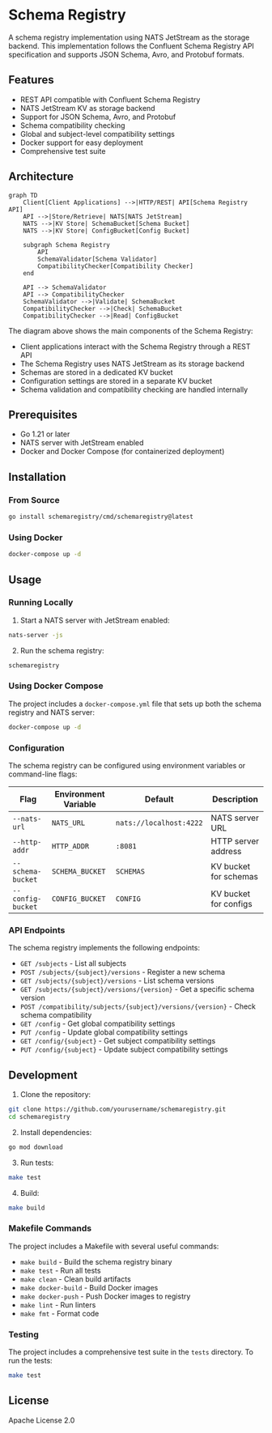 # Schema Registry

A schema registry implementation using NATS JetStream as the storage backend. This implementation follows the Confluent Schema Registry API specification and supports JSON Schema, Avro, and Protobuf formats.

## Features

- REST API compatible with Confluent Schema Registry
- NATS JetStream KV as storage backend
- Support for JSON Schema, Avro, and Protobuf
- Schema compatibility checking
- Global and subject-level compatibility settings
- Docker support for easy deployment
- Comprehensive test suite

## Architecture

```mermaid
graph TD
    Client[Client Applications] -->|HTTP/REST| API[Schema Registry API]
    API -->|Store/Retrieve| NATS[NATS JetStream]
    NATS -->|KV Store| SchemaBucket[Schema Bucket]
    NATS -->|KV Store| ConfigBucket[Config Bucket]
    
    subgraph Schema Registry
        API
        SchemaValidator[Schema Validator]
        CompatibilityChecker[Compatibility Checker]
    end
    
    API --> SchemaValidator
    API --> CompatibilityChecker
    SchemaValidator -->|Validate| SchemaBucket
    CompatibilityChecker -->|Check| SchemaBucket
    CompatibilityChecker -->|Read| ConfigBucket
```

The diagram above shows the main components of the Schema Registry:
- Client applications interact with the Schema Registry through a REST API
- The Schema Registry uses NATS JetStream as its storage backend
- Schemas are stored in a dedicated KV bucket
- Configuration settings are stored in a separate KV bucket
- Schema validation and compatibility checking are handled internally

## Prerequisites

- Go 1.21 or later
- NATS server with JetStream enabled
- Docker and Docker Compose (for containerized deployment)

## Installation

### From Source

```bash
go install schemaregistry/cmd/schemaregistry@latest
```

### Using Docker

```bash
docker-compose up -d
```

## Usage

### Running Locally

1. Start a NATS server with JetStream enabled:
```bash
nats-server -js
```

2. Run the schema registry:
```bash
schemaregistry
```

### Using Docker Compose

The project includes a `docker-compose.yml` file that sets up both the schema registry and NATS server:

```bash
docker-compose up -d
```

### Configuration

The schema registry can be configured using environment variables or command-line flags:

| Flag | Environment Variable | Default | Description |
|------|---------------------|---------|-------------|
| `--nats-url` | `NATS_URL` | `nats://localhost:4222` | NATS server URL |
| `--http-addr` | `HTTP_ADDR` | `:8081` | HTTP server address |
| `--schema-bucket` | `SCHEMA_BUCKET` | `SCHEMAS` | KV bucket for schemas |
| `--config-bucket` | `CONFIG_BUCKET` | `CONFIG` | KV bucket for configs |

### API Endpoints

The schema registry implements the following endpoints:

- `GET /subjects` - List all subjects
- `POST /subjects/{subject}/versions` - Register a new schema
- `GET /subjects/{subject}/versions` - List schema versions
- `GET /subjects/{subject}/versions/{version}` - Get a specific schema version
- `POST /compatibility/subjects/{subject}/versions/{version}` - Check schema compatibility
- `GET /config` - Get global compatibility settings
- `PUT /config` - Update global compatibility settings
- `GET /config/{subject}` - Get subject compatibility settings
- `PUT /config/{subject}` - Update subject compatibility settings

## Development

1. Clone the repository:
```bash
git clone https://github.com/yourusername/schemaregistry.git
cd schemaregistry
```

2. Install dependencies:
```bash
go mod download
```

3. Run tests:
```bash
make test
```

4. Build:
```bash
make build
```

### Makefile Commands

The project includes a Makefile with several useful commands:

- `make build` - Build the schema registry binary
- `make test` - Run all tests
- `make clean` - Clean build artifacts
- `make docker-build` - Build Docker images
- `make docker-push` - Push Docker images to registry
- `make lint` - Run linters
- `make fmt` - Format code

### Testing

The project includes a comprehensive test suite in the `tests` directory. To run the tests:

```bash
make test
```

## License

Apache License 2.0 